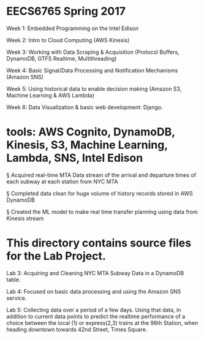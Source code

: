 # EECS6765 Spring 2017

Week 1: Embedded Programming on the Intel Edison

Week 2: Intro to Cloud Computing (AWS Kinesis)

Week 3: Working with Data Scraping & Acquisition (Protocol Buffers, DynamoDB, GTFS Realtime, Multithreading)

Week 4: Basic Signal/Data Processing and Notification Mechanisms (Amazon SNS)

Week 5: Using historical data to enable decision making (Amazon S3, Machine Learning & AWS Lambda)

Week 6: Data Visualization & basic web development: Django.


# tools: AWS Cognito, DynamoDB, Kinesis, S3, Machine Learning, Lambda, SNS, Intel Edison

§ Acquired real-time MTA Data stream of the arrival and departure times of each subway at each station from NYC MTA

§ Completed data clean for huge volume of history records stored in AWS DynamoDB

§ Created the ML model to make real time transfer planning using data from Kinesis stream



# This directory contains source files for the Lab Project.

Lab 3: Acquiring and Cleaning NYC MTA Subway Data in a DynamoDB table.

Lab 4: Focused on basic data processing and using the Amazon SNS service.

Lab 5: Collecting data over a period of a few days. Using that data, in addition to current data points to predict the realtime 
performance of a choice between the local (1) or express(2,3) trains at the 96th Station, when heading downtown towards 42nd Street, 
Times Square.
